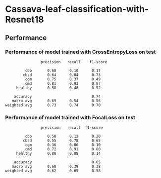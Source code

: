 # Cassava-leaf-classification-with-Resnet18

## Performance

### Performance of model trained with CrossEntropyLoss on test 

```
                precision   recall    f1-score   

         cbb       0.68      0.10      0.17       
        cbsd       0.64      0.84      0.73       
         cgm       0.75      0.37      0.49       
         cmd       0.81      0.93      0.87       
     healthy       0.58      0.48      0.52       

    accuracy                           0.74      
   macro avg       0.69      0.54      0.56      
weighted avg       0.73      0.74      0.70      
```

### Performance of model trained with FocalLoss on test 

```
                precision   recall  f1-score   

         cbb       0.58      0.12      0.20       
        cbsd       0.55      0.78      0.65       
         cgm       0.36      0.06      0.10       
         cmd       0.72      0.91      0.80       
     healthy       0.80      0.08      0.14       

    accuracy                           0.65      
   macro avg       0.60      0.39      0.38      
weighted avg       0.62      0.65      0.58            
```